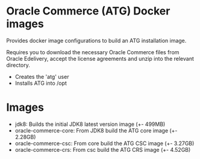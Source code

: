 # Oracle Commerce (ATG) Docker images

Provides docker image configurations to build an ATG installation image.

Requires you to download the necessary Oracle Commerce files from Oracle Edelivery, accept the license agreements and unzip into the relevant directory.

- Creates the 'atg' user
- Installs ATG into /opt

# Images
- jdk8: Builds the initial JDK8 latest version image (+- 499MB)
- oracle-commerce-core: From JDK8 build the ATG core image (+- 2.28GB)
- oracle-commerce-csc: From core build the ATG CSC image (+- 3.27GB)
- oracle-commerce-crs: From csc build the ATG CRS image (+- 4.52GB)
